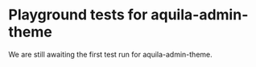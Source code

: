 # Playground tests for aquila-admin-theme
We are still awaiting the first test run for aquila-admin-theme.
